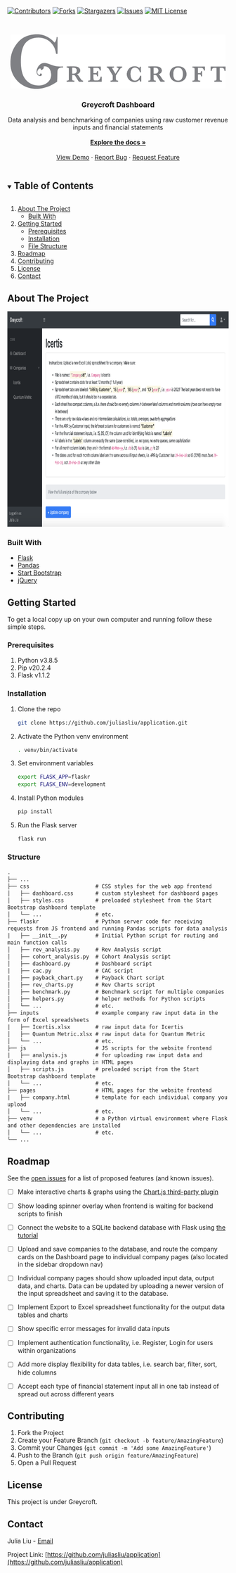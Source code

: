[![Contributors][contributors-shield]][contributors-url]
[![Forks][forks-shield]][forks-url]
[![Stargazers][stars-shield]][stars-url]
[![Issues][issues-shield]][issues-url]
[![MIT License][license-shield]][license-url]



<!-- PROJECT LOGO -->
<br />
<p align="center">
  <a href="https://github.com/juliasliu/application">
    <img src="assets/img/logo.jpg" alt="Greycroft_Logo" width="490" height="124">
  </a>

  <h3 align="center">Greycroft Dashboard</h3>

  <p align="center">
    Data analysis and benchmarking of companies using raw customer revenue inputs and financial statements
    <br />
    <br />
    <a href="https://github.com/juliasliu/application"><strong>Explore the docs »</strong></a>
    <br />
    <br />
    <a href="https://github.com/juliasliu/application">View Demo</a>
    ·
    <a href="https://github.com/julialiu/application/issues">Report Bug</a>
    ·
    <a href="https://github.com/juliasliu/application/issues">Request Feature</a>
  </p>
</p>



<!-- TABLE OF CONTENTS -->
<details open="open">
  <summary><h2 style="display: inline-block">Table of Contents</h2></summary>
  <ol>
    <li>
      <a href="#about-the-project">About The Project</a>
      <ul>
        <li><a href="#built-with">Built With</a></li>
      </ul>
    </li>
    <li>
      <a href="#getting-started">Getting Started</a>
      <ul>
        <li><a href="#prerequisites">Prerequisites</a></li>
        <li><a href="#installation">Installation</a></li>
        <li><a href="#structure">File Structure</a></li>
      </ul>
    </li>
    <li><a href="#roadmap">Roadmap</a></li>
    <li><a href="#contributing">Contributing</a></li>
    <li><a href="#license">License</a></li>
    <li><a href="#contact">Contact</a></li>
  </ol>
</details>



<!-- ABOUT THE PROJECT -->
## About The Project

<img src="assets/img/screenshot.png" alt="Company_Page_Screenshot" width="1000" height="490">


### Built With

* [Flask](https://flask.palletsprojects.com/en/1.1.x/)
* [Pandas](https://pandas.pydata.org/docs/)
* [Start Bootstrap](https://startbootstrap.com/template/sb-admin)
* [jQuery](https://jquery.com/)



<!-- GETTING STARTED -->
## Getting Started

To get a local copy up on your own computer and running follow these simple steps.

### Prerequisites

1. Python v3.8.5
2. Pip v20.2.4
3. Flask v1.1.2

### Installation

1. Clone the repo
   ```sh
   git clone https://github.com/juliasliu/application.git
   ```
2. Activate the Python venv environment
   ```sh
   . venv/bin/activate
   ```
3. Set environment variables
    ```sh
    export FLASK_APP=flaskr
    export FLASK_ENV=development
    ```
4. Install Python modules
    ```sh
    pip install
    ```
5. Run the Flask server
    ```sh
    flask run
    ```

### Structure

    .
    ├── ...
    ├── css                     # CSS styles for the web app frontend
    │   ├── dashboard.css       # custom stylesheet for dashboard pages
    │   ├── styles.css          # preloaded stylesheet from the Start Bootstrap dashboard template
    │   └── ...                 # etc.
    ├── flaskr                  # Python server code for receiving requests from JS frontend and running Pandas scripts for data analysis
    |   ├── __init__.py         # Initial Python script for routing and main function calls
    │   ├── rev_analysis.py     # Rev Analysis script
    │   ├── cohort_analysis.py  # Cohort Analysis script
    │   ├── dashboard.py        # Dashboard script
    |   ├── cac.py              # CAC script
    |   ├── payback_chart.py    # Payback Chart script
    │   ├── rev_charts.py       # Rev Charts script
    │   ├── benchmark.py        # Benchmark script for multiple companies
    │   ├── helpers.py          # helper methods for Python scripts
    │   └── ...                 # etc.
    ├── inputs                  # example company raw input data in the form of Excel spreadsheets
    |   ├── Icertis.xlsx        # raw input data for Icertis
    │   ├── Quantum Metric.xlsx # raw input data for Quantum Metric
    │   └── ...                 # etc.
    ├── js                      # JS scripts for the website frontend
    |   ├── analysis.js         # for uploading raw input data and displaying data and graphs in HTML pages
    │   ├── scripts.js          # preloaded script from the Start Bootstrap dashboard template
    │   └── ...                 # etc.
    ├── pages                   # HTML pages for the website frontend
    |   ├── company.html        # template for each individual company you upload
    │   └── ...                 # etc.
    ├── venv                    # a Python virtual environment where Flask and other dependencies are installed
    │   └── ...                 # etc.
    └── ...



<!-- ROADMAP -->
## Roadmap

See the [open issues](https://github.com/juliasliu/application/issues) for a list of proposed features (and known issues).
- [ ] Make interactive charts & graphs using the [Chart.js third-party plugin](https://www.chartjs.org/docs/latest/)
- [ ] Show loading spinner overlay when frontend is waiting for backend scripts to finish
- [ ] Connect the website to a SQLite backend database with Flask using [the tutorial](https://flask.palletsprojects.com/en/1.1.x/tutorial/database/)
- [ ] Upload and save companies to the database, and route the company cards on the Dashboard page to individual company pages (also located in the sidebar dropdown nav)
- [ ] Individual company pages should show uploaded input data, output data, and charts. Data can be updated by uploading a newer version of the input spreadsheet and saving it to the database.
- [ ] Implement Export to Excel spreadsheet functionality for the output data tables and charts
- [ ] Show specific error messages for invalid data inputs
- [ ] Implement authentication functionality, i.e. Register, Login for users within organizations
- [ ] Add more display flexibility for data tables, i.e. search bar, filter, sort, hide columns
- [ ] Accept each type of financial statement input all in one tab instead of spread out across different years



<!-- CONTRIBUTING -->
## Contributing

1. Fork the Project
2. Create your Feature Branch (`git checkout -b feature/AmazingFeature`)
3. Commit your Changes (`git commit -m 'Add some AmazingFeature'`)
4. Push to the Branch (`git push origin feature/AmazingFeature`)
5. Open a Pull Request



<!-- LICENSE -->
## License

This project is under Greycroft.



<!-- CONTACT -->
## Contact

Julia Liu - [Email](julia5sliu@gmail.com)

Project Link: [https://github.com/juliasliu/application](https://github.com/juliasliu/application)


<!-- MARKDOWN LINKS & IMAGES -->
<!-- https://www.markdownguide.org/basic-syntax/#reference-style-links -->
[contributors-shield]: https://img.shields.io/github/contributors/juliasliu/application.svg?style=for-the-badge
[contributors-url]: https://github.com/juliasliu/application/graphs/contributors
[forks-shield]: https://img.shields.io/github/forks/juliasliu/application.svg?style=for-the-badge
[forks-url]: https://github.com/juliasliu/application/network/members
[stars-shield]: https://img.shields.io/github/stars/juliasliu/application.svg?style=for-the-badge
[stars-url]: https://github.com/juliasliu/application/stargazers
[issues-shield]: https://img.shields.io/github/issues/juliasliu/application.svg?style=for-the-badge
[issues-url]: https://github.com/juliasliu/application/issues
[license-shield]: https://img.shields.io/github/license/juliasliu/application.svg?style=for-the-badge
[license-url]: https://github.com/juliasliu/application/blob/master/LICENSE.txt
